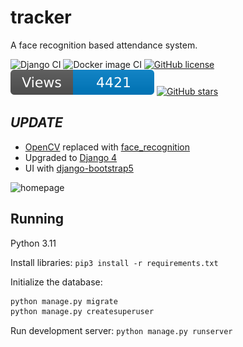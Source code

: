 # tracker

A face recognition based attendance system.

![Django CI](https://github.com/Husseinfo/tracker/actions/workflows/django.yml/badge.svg) ![Docker image CI](https://github.com/Husseinfo/tracker/actions/workflows/docker-image.yml/badge.svg)
[![GitHub license](https://img.shields.io/github/license/husseinfo/tracker.svg)](https://github.com/husseinfo/tracker/blob/main/LICENSE)
[![views-counter](https://github.com/Husseinfo/views-counter/blob/master/svg/90946301/badge.svg)](https://github.com/Husseinfo/views-counter/blob/master/readme/90946301/year.md)
[![GitHub stars](https://img.shields.io/github/stars/husseinfo/tracker.svg)](https://github.com/husseinfo/tracker/stargazers)

## ***UPDATE***

- [OpenCV](https://github.com/opencv/opencv) replaced
  with [face_recognition](https://github.com/ageitgey/face_recognition/)
- Upgraded to [Django 4](https://github.com/django/django/releases/tag/4.0.6)
- UI with [django-bootstrap5](https://github.com/zostera/django-bootstrap5)

![homepage](https://github.com/Husseinfo/tracker/blob/main/static/images/homepage.png?raw=true)

## Running

Python 3.11

Install libraries: ```pip3 install -r requirements.txt```

Initialize the database:

```bash
python manage.py migrate
python manage.py createsuperuser
```

Run development server:
```python manage.py runserver```
